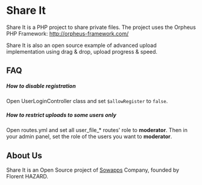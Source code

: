 # Share It

Share It is a PHP project to share private files.
The project uses the Orpheus PHP Framework: http://orpheus-framework.com/

Share It is also an open source example of advanced upload implementation using drag & drop, upload progress & speed.

## FAQ

##### How to disable registration

Open UserLoginController class and set `$allowRegister` to `false`.

##### How to restrict uploads to some users only

Open routes.yml and set all user_file_* routes' role to __moderator__.
Then in your admin panel, set the role of the users you want to __moderator__.

## About Us

Share It is an Open Source project of [Sowapps](http://sowapps.com/) Company, founded by Florent HAZARD.
